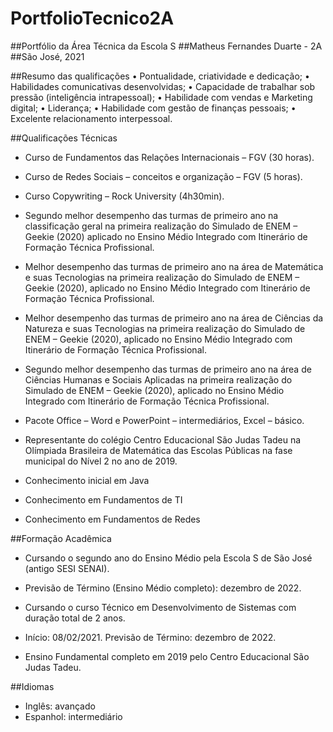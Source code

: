 # PortfolioTecnico2A
##Portfólio da Área Técnica da Escola S
##Matheus Fernandes Duarte - 2A
##São José, 2021

##Resumo das qualificações
• Pontualidade, criatividade e dedicação;
• Habilidades comunicativas desenvolvidas;
• Capacidade de trabalhar sob pressão (inteligência intrapessoal);
• Habilidade com vendas e Marketing digital;
• Liderança;
• Habilidade com gestão de finanças pessoais;
• Excelente relacionamento interpessoal.


##Qualificações Técnicas

- Curso de Fundamentos das Relações Internacionais – FGV (30 horas).
	
- Curso de Redes Sociais – conceitos e organização – FGV (5 horas).

- Curso Copywriting – Rock University (4h30min).

- Segundo melhor desempenho das turmas de primeiro ano na classificação geral na primeira realização do Simulado de ENEM – Geekie (2020) aplicado no Ensino Médio Integrado com Itinerário de Formação Técnica Profissional.

- Melhor desempenho das turmas de primeiro ano na área de Matemática e suas Tecnologias na primeira realização do Simulado de ENEM – Geekie (2020), aplicado no Ensino Médio Integrado com Itinerário de Formação Técnica Profissional.

- Melhor desempenho das turmas de primeiro ano na área de Ciências da Natureza e suas Tecnologias na primeira realização do Simulado de ENEM – Geekie (2020), aplicado no Ensino Médio Integrado com Itinerário de Formação Técnica Profissional.

- Segundo melhor desempenho das turmas de primeiro ano na área de Ciências  Humanas e Sociais Aplicadas na primeira realização do Simulado de ENEM – Geekie (2020), aplicado no Ensino Médio Integrado com Itinerário de Formação Técnica Profissional.

- Pacote Office – Word e PowerPoint – intermediários, Excel – básico.

- Representante do colégio Centro Educacional São Judas Tadeu na Olímpiada Brasileira de Matemática das Escolas Públicas na fase municipal do Nível 2 no ano de 2019. 

- Conhecimento inicial em Java

- Conhecimento em Fundamentos de TI

- Conhecimento em Fundamentos de Redes

##Formação Acadêmica
 - Cursando o segundo ano do Ensino Médio pela Escola S de São José (antigo SESI SENAI).
 - Previsão de Término (Ensino Médio completo): dezembro de 2022.

 - Cursando o curso Técnico em Desenvolvimento de Sistemas com duração total de 2 anos.
 - Início: 08/02/2021.
	Previsão de Término: dezembro de 2022.

 - Ensino Fundamental completo em 2019 pelo Centro Educacional São Judas Tadeu.


##Idiomas
- Inglês: avançado
- Espanhol: intermediário
